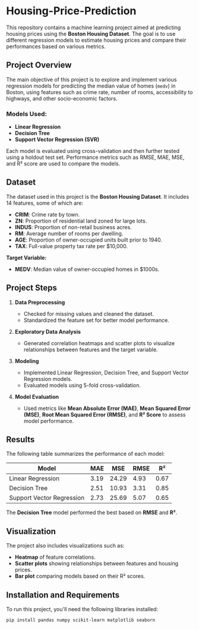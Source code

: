 # Housing-Price-Prediction

This repository contains a machine learning project aimed at predicting housing prices using the **Boston Housing Dataset**. The goal is to use different regression models to estimate housing prices and compare their performances based on various metrics.

## Project Overview

The main objective of this project is to explore and implement various regression models for predicting the median value of homes (`medv`) in Boston, using features such as crime rate, number of rooms, accessibility to highways, and other socio-economic factors.

### Models Used:
- **Linear Regression**
- **Decision Tree**
- **Support Vector Regression (SVR)**

Each model is evaluated using cross-validation and then further tested using a holdout test set. Performance metrics such as RMSE, MAE, MSE, and R² score are used to compare the models.

## Dataset

The dataset used in this project is the **Boston Housing Dataset**. It includes 14 features, some of which are:

- **CRIM**: Crime rate by town.
- **ZN**: Proportion of residential land zoned for large lots.
- **INDUS**: Proportion of non-retail business acres.
- **RM**: Average number of rooms per dwelling.
- **AGE**: Proportion of owner-occupied units built prior to 1940.
- **TAX**: Full-value property tax rate per $10,000.

**Target Variable:**
- **MEDV**: Median value of owner-occupied homes in $1000s.

## Project Steps

1. **Data Preprocessing**
   - Checked for missing values and cleaned the dataset.
   - Standardized the feature set for better model performance.
   
2. **Exploratory Data Analysis**
   - Generated correlation heatmaps and scatter plots to visualize relationships between features and the target variable.

3. **Modeling**
   - Implemented Linear Regression, Decision Tree, and Support Vector Regression models.
   - Evaluated models using 5-fold cross-validation.

4. **Model Evaluation**
   - Used metrics like **Mean Absolute Error (MAE)**, **Mean Squared Error (MSE)**, **Root Mean Squared Error (RMSE)**, and **R² Score** to assess model performance.

## Results

The following table summarizes the performance of each model:

| Model                    | MAE  | MSE  | RMSE | R²   |
|---------------------------|------|------|------|------|
| Linear Regression          | 3.19 | 24.29| 4.93 | 0.67 |
| Decision Tree              | 2.51 | 10.93| 3.31 | 0.85 |
| Support Vector Regression  | 2.73 | 25.69| 5.07 | 0.65 |

The **Decision Tree** model performed the best based on **RMSE** and **R²**.

## Visualization

The project also includes visualizations such as:
- **Heatmap** of feature correlations.
- **Scatter plots** showing relationships between features and housing prices.
- **Bar plot** comparing models based on their R² scores.

## Installation and Requirements

To run this project, you'll need the following libraries installed:

```bash
pip install pandas numpy scikit-learn matplotlib seaborn

